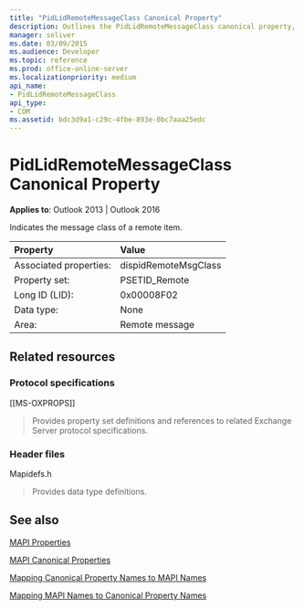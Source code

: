 ```yaml
---
title: "PidLidRemoteMessageClass Canonical Property"
description: Outlines the PidLidRemoteMessageClass canonical property, which indicates the message class of a remote item.
manager: soliver
ms.date: 03/09/2015
ms.audience: Developer
ms.topic: reference
ms.prod: office-online-server
ms.localizationpriority: medium
api_name:
- PidLidRemoteMessageClass
api_type:
- COM
ms.assetid: bdc3d9a1-c29c-4fbe-893e-0bc7aaa25edc
---
```


# PidLidRemoteMessageClass Canonical Property

  
  
**Applies to**: Outlook 2013 | Outlook 2016 
  
Indicates the message class of a remote item.
  
|Property |Value |
|:-----|:-----|
|Associated properties:  <br/> |dispidRemoteMsgClass  <br/> |
|Property set:  <br/> |PSETID_Remote  <br/> |
|Long ID (LID):  <br/> |0x00008F02  <br/> |
|Data type:  <br/> |None  <br/> |
|Area:  <br/> |Remote message  <br/> |
   
## Related resources

### Protocol specifications

[[MS-OXPROPS]] 
  
> Provides property set definitions and references to related Exchange Server protocol specifications.
    
### Header files

Mapidefs.h
  
> Provides data type definitions.
    
## See also



[MAPI Properties](mapi-properties.md)
  
[MAPI Canonical Properties](mapi-canonical-properties.md)
  
[Mapping Canonical Property Names to MAPI Names](mapping-canonical-property-names-to-mapi-names.md)
  
[Mapping MAPI Names to Canonical Property Names](mapping-mapi-names-to-canonical-property-names.md)


